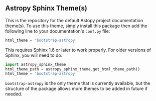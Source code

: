 ## Astropy Sphinx Theme(s)

This is the repository for the default Astopy project documentation theme(s). To use this theme, simply install this package then add the following line to your documentation's ``conf.py`` file:

```python
html_theme = 'bootstrap-astropy'
```

This requires Sphinx 1.6 or later to work properly. For older versions of Sphinx, you will need to do:

```python
import astropy_sphinx_theme
html_theme_path = astropy_sphinx_theme.get_html_theme_path()
html_theme = 'bootstrap-astropy'
```

``bootstrap-astropy`` is the only theme that is currently available, but the structure of the package allows more themes to be added in future if needed.

